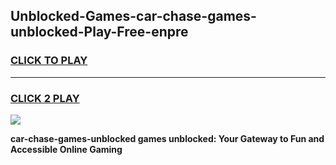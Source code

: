 
## Unblocked-Games-car-chase-games-unblocked-Play-Free-enpre
<h3>
<a href="https://premium76.site?title=car-chase-games-unblocked&ref=15A">CLICK TO PLAY</a></h3>
<hr>

<h3>
<a href="https://premium76.site?title=car-chase-games-unblocked&ref=15A">CLICK 2 PLAY</a>
  
</h3>

<a href="https://premium76.site?title=car-chase-games-unblocked&ref=15A"><img src="https://clearcache.store/games.png"></a>


**car-chase-games-unblocked games unblocked: Your Gateway to Fun and Accessible Online Gaming**
